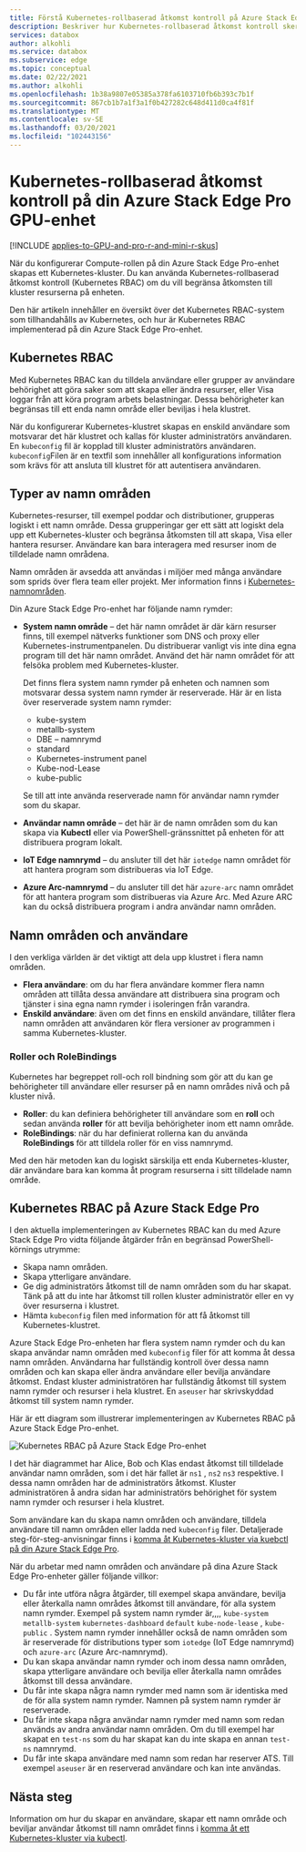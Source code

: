 ```yaml
---
title: Förstå Kubernetes-rollbaserad åtkomst kontroll på Azure Stack Edge Pro-enhet | Microsoft Docs
description: Beskriver hur Kubernetes-rollbaserad åtkomst kontroll sker på en Azure Stack Edge Pro-enhet.
services: databox
author: alkohli
ms.service: databox
ms.subservice: edge
ms.topic: conceptual
ms.date: 02/22/2021
ms.author: alkohli
ms.openlocfilehash: 1b38a9807e05385a378fa6103710fb6b393c7b1f
ms.sourcegitcommit: 867cb1b7a1f3a1f0b427282c648d411d0ca4f81f
ms.translationtype: MT
ms.contentlocale: sv-SE
ms.lasthandoff: 03/20/2021
ms.locfileid: "102443156"
---
```

# <a name="kubernetes-role-based-access-control-on-your-azure-stack-edge-pro-gpu-device"></a>Kubernetes-rollbaserad åtkomst kontroll på din Azure Stack Edge Pro GPU-enhet

[!INCLUDE [applies-to-GPU-and-pro-r-and-mini-r-skus](../../includes/azure-stack-edge-applies-to-gpu-pro-r-mini-r-sku.md)]

När du konfigurerar Compute-rollen på din Azure Stack Edge Pro-enhet skapas ett Kubernetes-kluster. Du kan använda Kubernetes-rollbaserad åtkomst kontroll (Kubernetes RBAC) om du vill begränsa åtkomsten till kluster resurserna på enheten.

Den här artikeln innehåller en översikt över det Kubernetes RBAC-system som tillhandahålls av Kubernetes, och hur är Kubernetes RBAC implementerad på din Azure Stack Edge Pro-enhet. 

## <a name="kubernetes-rbac"></a>Kubernetes RBAC

Med Kubernetes RBAC kan du tilldela användare eller grupper av användare behörighet att göra saker som att skapa eller ändra resurser, eller Visa loggar från att köra program arbets belastningar. Dessa behörigheter kan begränsas till ett enda namn område eller beviljas i hela klustret. 

När du konfigurerar Kubernetes-klustret skapas en enskild användare som motsvarar det här klustret och kallas för kluster administratörs användaren.  En `kubeconfig` fil är kopplad till kluster administratörs användaren. `kubeconfig`Filen är en textfil som innehåller all konfigurations information som krävs för att ansluta till klustret för att autentisera användaren.

## <a name="namespaces-types"></a>Typer av namn områden

Kubernetes-resurser, till exempel poddar och distributioner, grupperas logiskt i ett namn område. Dessa grupperingar ger ett sätt att logiskt dela upp ett Kubernetes-kluster och begränsa åtkomsten till att skapa, Visa eller hantera resurser. Användare kan bara interagera med resurser inom de tilldelade namn områdena.

Namn områden är avsedda att användas i miljöer med många användare som sprids över flera team eller projekt. Mer information finns i [Kubernetes-namnområden](https://kubernetes.io/docs/concepts/overview/working-with-objects/namespaces/).

Din Azure Stack Edge Pro-enhet har följande namn rymder:

- **System namn område** – det här namn området är där kärn resurser finns, till exempel nätverks funktioner som DNS och proxy eller Kubernetes-instrumentpanelen. Du distribuerar vanligt vis inte dina egna program till det här namn området. Använd det här namn området för att felsöka problem med Kubernetes-kluster. 

    Det finns flera system namn rymder på enheten och namnen som motsvarar dessa system namn rymder är reserverade. Här är en lista över reserverade system namn rymder: 
    - kube-system
    - metallb-system
    - DBE – namnrymd
    - standard
    - Kubernetes-instrument panel
    - Kube-nod-Lease
    - kube-public


    Se till att inte använda reserverade namn för användar namn rymder som du skapar. 
<!--- **default namespace** - This namespace is where pods and deployments are created by default when none is provided and you have admin access to this namespace. When you interact with the Kubernetes API, such as with `kubectl get pods`, the default namespace is used when none is specified.-->

- **Användar namn område** – det här är de namn områden som du kan skapa via **Kubectl** eller via PowerShell-gränssnittet på enheten för att distribuera program lokalt.
 
- **IoT Edge namnrymd** – du ansluter till det här `iotedge` namn området för att hantera program som distribueras via IoT Edge.

- **Azure Arc-namnrymd** – du ansluter till det här `azure-arc` namn området för att hantera program som distribueras via Azure Arc. Med Azure ARC kan du också distribuera program i andra användar namn områden. 

## <a name="namespaces-and-users"></a>Namn områden och användare

I den verkliga världen är det viktigt att dela upp klustret i flera namn områden. 

- **Flera användare**: om du har flera användare kommer flera namn områden att tillåta dessa användare att distribuera sina program och tjänster i sina egna namn rymder i isoleringen från varandra. 
- **Enskild användare**: även om det finns en enskild användare, tillåter flera namn områden att användaren kör flera versioner av programmen i samma Kubernetes-kluster.

### <a name="roles-and-rolebindings"></a>Roller och RoleBindings

Kubernetes har begreppet roll-och roll bindning som gör att du kan ge behörigheter till användare eller resurser på en namn områdes nivå och på kluster nivå. 

- **Roller**: du kan definiera behörigheter till användare som en **roll** och sedan använda **roller** för att bevilja behörigheter inom ett namn område. 
- **RoleBindings**: när du har definierat rollerna kan du använda **RoleBindings** för att tilldela roller för en viss namnrymd. 

Med den här metoden kan du logiskt särskilja ett enda Kubernetes-kluster, där användare bara kan komma åt program resurserna i sitt tilldelade namn område. 

## <a name="kubernetes-rbac-on-azure-stack-edge-pro"></a>Kubernetes RBAC på Azure Stack Edge Pro

I den aktuella implementeringen av Kubernetes RBAC kan du med Azure Stack Edge Pro vidta följande åtgärder från en begränsad PowerShell-körnings utrymme:

- Skapa namn områden.  
- Skapa ytterligare användare.
- Ge dig administratörs åtkomst till de namn områden som du har skapat. Tänk på att du inte har åtkomst till rollen kluster administratör eller en vy över resurserna i klustret.
- Hämta `kubeconfig` filen med information för att få åtkomst till Kubernetes-klustret.


Azure Stack Edge Pro-enheten har flera system namn rymder och du kan skapa användar namn områden med `kubeconfig` filer för att komma åt dessa namn områden. Användarna har fullständig kontroll över dessa namn områden och kan skapa eller ändra användare eller bevilja användare åtkomst. Endast kluster administratören har fullständig åtkomst till system namn rymder och resurser i hela klustret. En `aseuser` har skrivskyddad åtkomst till system namn rymder.

Här är ett diagram som illustrerar implementeringen av Kubernetes RBAC på Azure Stack Edge Pro-enhet.

![Kubernetes RBAC på Azure Stack Edge Pro-enhet](./media/azure-stack-edge-gpu-kubernetes-rbac/rbac-view-1.png)

I det här diagrammet har Alice, Bob och Klas endast åtkomst till tilldelade användar namn områden, som i det här fallet är `ns1` , `ns2` `ns3` respektive. I dessa namn områden har de administratörs åtkomst. Kluster administratören å andra sidan har administratörs behörighet för system namn rymder och resurser i hela klustret.

Som användare kan du skapa namn områden och användare, tilldela användare till namn områden eller ladda ned `kubeconfig` filer. Detaljerade steg-för-steg-anvisningar finns i [komma åt Kubernetes-kluster via kuebctl på din Azure Stack Edge Pro](azure-stack-edge-gpu-create-kubernetes-cluster.md).


När du arbetar med namn områden och användare på dina Azure Stack Edge Pro-enheter gäller följande villkor:

- Du får inte utföra några åtgärder, till exempel skapa användare, bevilja eller återkalla namn områdes åtkomst till användare, för alla system namn rymder. Exempel på system namn rymder är,,,, `kube-system` `metallb-system` `kubernetes-dashboard` `default` `kube-node-lease` , `kube-public` . System namn rymder innehåller också de namn områden som är reserverade för distributions typer som `iotedge` (IoT Edge namnrymd) och `azure-arc` (Azure Arc-namnrymd).
- Du kan skapa användar namn rymder och inom dessa namn områden, skapa ytterligare användare och bevilja eller återkalla namn områdes åtkomst till dessa användare.
- Du får inte skapa några namn rymder med namn som är identiska med de för alla system namn rymder. Namnen på system namn rymder är reserverade.  
- Du får inte skapa några användar namn rymder med namn som redan används av andra användar namn områden. Om du till exempel har skapat en `test-ns` som du har skapat kan du inte skapa en annan `test-ns` namnrymd.
- Du får inte skapa användare med namn som redan har reserver ATS. Till exempel `aseuser` är en reserverad användare och kan inte användas.


## <a name="next-steps"></a>Nästa steg

Information om hur du skapar en användare, skapar ett namn område och beviljar användar åtkomst till namn området finns i [komma åt ett Kubernetes-kluster via kubectl](azure-stack-edge-gpu-create-kubernetes-cluster.md).

